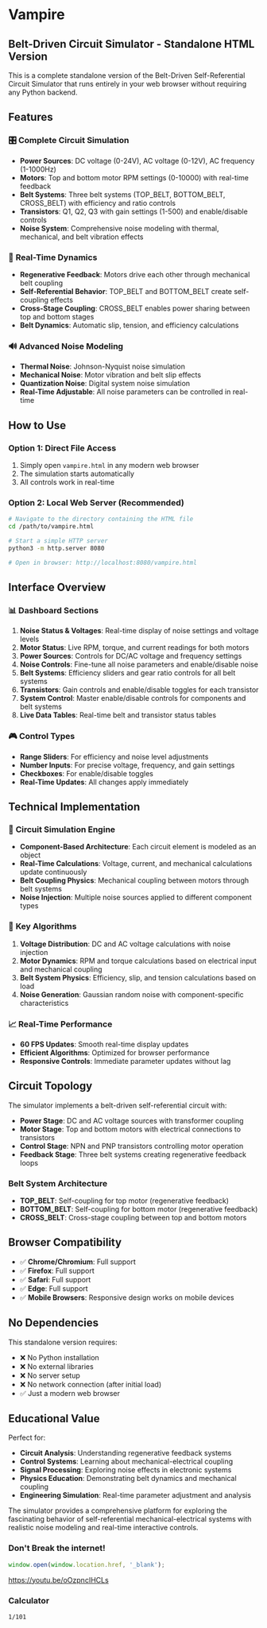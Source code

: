 # Vampire

## Belt-Driven Circuit Simulator - Standalone HTML Version

This is a complete standalone version of the Belt-Driven Self-Referential Circuit Simulator that runs entirely in your web browser without requiring any Python backend.

## Features

### 🎛️ **Complete Circuit Simulation**
- **Power Sources**: DC voltage (0-24V), AC voltage (0-12V), AC frequency (1-1000Hz)
- **Motors**: Top and bottom motor RPM settings (0-10000) with real-time feedback
- **Belt Systems**: Three belt systems (TOP_BELT, BOTTOM_BELT, CROSS_BELT) with efficiency and ratio controls
- **Transistors**: Q1, Q2, Q3 with gain settings (1-500) and enable/disable controls
- **Noise System**: Comprehensive noise modeling with thermal, mechanical, and belt vibration effects

### 🔄 **Real-Time Dynamics**
- **Regenerative Feedback**: Motors drive each other through mechanical belt coupling
- **Self-Referential Behavior**: TOP_BELT and BOTTOM_BELT create self-coupling effects
- **Cross-Stage Coupling**: CROSS_BELT enables power sharing between top and bottom stages
- **Belt Dynamics**: Automatic slip, tension, and efficiency calculations

### 🔊 **Advanced Noise Modeling**
- **Thermal Noise**: Johnson-Nyquist noise simulation
- **Mechanical Noise**: Motor vibration and belt slip effects
- **Quantization Noise**: Digital system noise simulation
- **Real-Time Adjustable**: All noise parameters can be controlled in real-time

## How to Use

### Option 1: Direct File Access
1. Simply open `vampire.html` in any modern web browser
2. The simulation starts automatically
3. All controls work in real-time

### Option 2: Local Web Server (Recommended)
```bash
# Navigate to the directory containing the HTML file
cd /path/to/vampire.html

# Start a simple HTTP server
python3 -m http.server 8080

# Open in browser: http://localhost:8080/vampire.html
```

## Interface Overview

### 📊 **Dashboard Sections**

1. **Noise Status & Voltages**: Real-time display of noise settings and voltage levels
2. **Motor Status**: Live RPM, torque, and current readings for both motors
3. **Power Sources**: Controls for DC/AC voltage and frequency settings
4. **Noise Controls**: Fine-tune all noise parameters and enable/disable noise
5. **Belt Systems**: Efficiency sliders and gear ratio controls for all belt systems
6. **Transistors**: Gain controls and enable/disable toggles for each transistor
7. **System Control**: Master enable/disable controls for components and belt systems
8. **Live Data Tables**: Real-time belt and transistor status tables

### 🎮 **Control Types**

- **Range Sliders**: For efficiency and noise level adjustments
- **Number Inputs**: For precise voltage, frequency, and gain settings
- **Checkboxes**: For enable/disable toggles
- **Real-Time Updates**: All changes apply immediately

## Technical Implementation

### 🧠 **Circuit Simulation Engine**
- **Component-Based Architecture**: Each circuit element is modeled as an object
- **Real-Time Calculations**: Voltage, current, and mechanical calculations update continuously
- **Belt Coupling Physics**: Mechanical coupling between motors through belt systems
- **Noise Injection**: Multiple noise sources applied to different component types

### 🔧 **Key Algorithms**

1. **Voltage Distribution**: DC and AC voltage calculations with noise injection
2. **Motor Dynamics**: RPM and torque calculations based on electrical input and mechanical coupling
3. **Belt System Physics**: Efficiency, slip, and tension calculations based on load
4. **Noise Generation**: Gaussian random noise with component-specific characteristics

### 📈 **Real-Time Performance**
- **60 FPS Updates**: Smooth real-time display updates
- **Efficient Algorithms**: Optimized for browser performance
- **Responsive Controls**: Immediate parameter updates without lag

## Circuit Topology

The simulator implements a belt-driven self-referential circuit with:

- **Power Stage**: DC and AC voltage sources with transformer coupling
- **Motor Stage**: Top and bottom motors with electrical connections to transistors
- **Control Stage**: NPN and PNP transistors controlling motor operation
- **Feedback Stage**: Three belt systems creating regenerative feedback loops

### Belt System Architecture
- **TOP_BELT**: Self-coupling for top motor (regenerative feedback)
- **BOTTOM_BELT**: Self-coupling for bottom motor (regenerative feedback)  
- **CROSS_BELT**: Cross-stage coupling between top and bottom motors

## Browser Compatibility

- ✅ **Chrome/Chromium**: Full support
- ✅ **Firefox**: Full support
- ✅ **Safari**: Full support
- ✅ **Edge**: Full support
- ✅ **Mobile Browsers**: Responsive design works on mobile devices

## No Dependencies

This standalone version requires:
- ❌ No Python installation
- ❌ No external libraries
- ❌ No server setup
- ❌ No network connection (after initial load)
- ✅ Just a modern web browser

## Educational Value

Perfect for:
- **Circuit Analysis**: Understanding regenerative feedback systems
- **Control Systems**: Learning about mechanical-electrical coupling
- **Signal Processing**: Exploring noise effects in electronic systems
- **Physics Education**: Demonstrating belt dynamics and mechanical coupling
- **Engineering Simulation**: Real-time parameter adjustment and analysis

The simulator provides a comprehensive platform for exploring the fascinating behavior of self-referential mechanical-electrical systems with realistic noise modeling and real-time interactive controls.

### Don't Break the internet!

```javascript
window.open(window.location.href, '_blank');
```

https://youtu.be/oOzpncIHCLs
### Calculator
```binary
1/101
```
